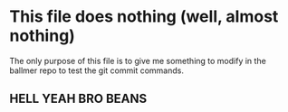# This file does nothing (well, almost nothing)

The only purpose of this file is to give me something to modify in the 
ballmer repo to test the git commit commands. 


## HELL YEAH BRO BEANS
